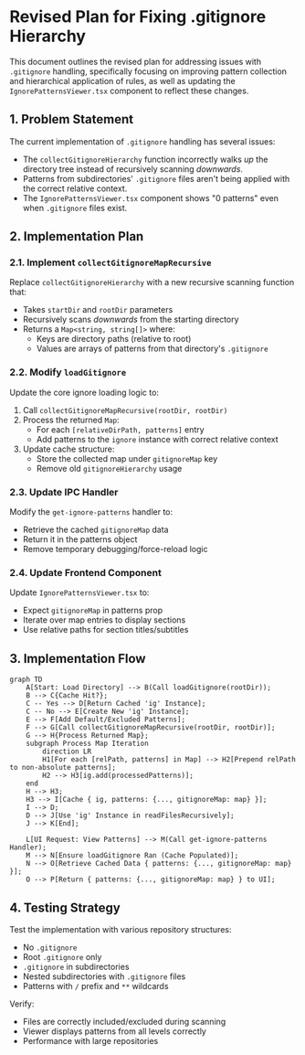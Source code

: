 # Revised Plan for Fixing .gitignore Hierarchy

This document outlines the revised plan for addressing issues with `.gitignore` handling, specifically focusing on improving pattern collection and hierarchical application of rules, as well as updating the `IgnorePatternsViewer.tsx` component to reflect these changes.

## 1. Problem Statement

The current implementation of `.gitignore` handling has several issues:
- The `collectGitignoreHierarchy` function incorrectly walks *up* the directory tree instead of recursively scanning *downwards*.
- Patterns from subdirectories' `.gitignore` files aren't being applied with the correct relative context.
- The `IgnorePatternsViewer.tsx` component shows "0 patterns" even when `.gitignore` files exist.

## 2. Implementation Plan

### 2.1. Implement `collectGitignoreMapRecursive`

Replace `collectGitignoreHierarchy` with a new recursive scanning function that:
- Takes `startDir` and `rootDir` parameters
- Recursively scans *downwards* from the starting directory
- Returns a `Map<string, string[]>` where:
  - Keys are directory paths (relative to root)
  - Values are arrays of patterns from that directory's `.gitignore`

### 2.2. Modify `loadGitignore`

Update the core ignore loading logic to:
1. Call `collectGitignoreMapRecursive(rootDir, rootDir)`
2. Process the returned `Map`:
   - For each `[relativeDirPath, patterns]` entry
   - Add patterns to the `ignore` instance with correct relative context
3. Update cache structure:
   - Store the collected map under `gitignoreMap` key
   - Remove old `gitignoreHierarchy` usage

### 2.3. Update IPC Handler

Modify the `get-ignore-patterns` handler to:
- Retrieve the cached `gitignoreMap` data
- Return it in the patterns object
- Remove temporary debugging/force-reload logic

### 2.4. Update Frontend Component

Update `IgnorePatternsViewer.tsx` to:
- Expect `gitignoreMap` in patterns prop
- Iterate over map entries to display sections
- Use relative paths for section titles/subtitles

## 3. Implementation Flow

```mermaid
graph TD
    A[Start: Load Directory] --> B(Call loadGitignore(rootDir));
    B --> C{Cache Hit?};
    C -- Yes --> D[Return Cached 'ig' Instance];
    C -- No --> E[Create New 'ig' Instance];
    E --> F[Add Default/Excluded Patterns];
    F --> G[Call collectGitignoreMapRecursive(rootDir, rootDir)];
    G --> H{Process Returned Map};
    subgraph Process Map Iteration
        direction LR
        H1[For each [relPath, patterns] in Map] --> H2[Prepend relPath to non-absolute patterns];
        H2 --> H3[ig.add(processedPatterns)];
    end
    H --> H3;
    H3 --> I[Cache { ig, patterns: {..., gitignoreMap: map} }];
    I --> D;
    D --> J[Use 'ig' Instance in readFilesRecursively];
    J --> K[End];

    L[UI Request: View Patterns] --> M(Call get-ignore-patterns Handler);
    M --> N[Ensure loadGitignore Ran (Cache Populated)];
    N --> O[Retrieve Cached Data { patterns: {..., gitignoreMap: map} }];
    O --> P[Return { patterns: {..., gitignoreMap: map} } to UI];
```

## 4. Testing Strategy

Test the implementation with various repository structures:
- No `.gitignore`
- Root `.gitignore` only
- `.gitignore` in subdirectories
- Nested subdirectories with `.gitignore` files
- Patterns with `/` prefix and `**` wildcards

Verify:
- Files are correctly included/excluded during scanning
- Viewer displays patterns from all levels correctly
- Performance with large repositories